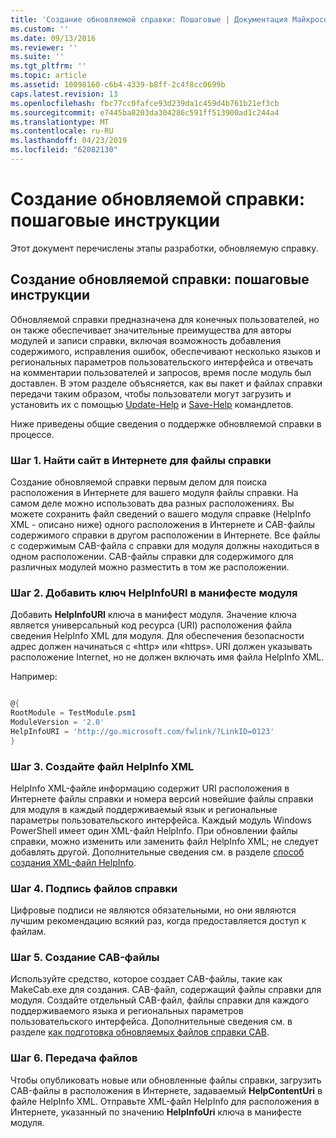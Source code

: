 ```yaml
---
title: 'Создание обновляемой справки: Пошаговые | Документация Майкрософт'
ms.custom: ''
ms.date: 09/13/2016
ms.reviewer: ''
ms.suite: ''
ms.tgt_pltfrm: ''
ms.topic: article
ms.assetid: 10098160-c6b4-4339-b8ff-2c4f8cc0699b
caps.latest.revision: 13
ms.openlocfilehash: fbc77cc0fafce93d239da1c459d4b761b21ef3cb
ms.sourcegitcommit: e7445ba8203da304286c591ff513900ad1c244a4
ms.translationtype: MT
ms.contentlocale: ru-RU
ms.lasthandoff: 04/23/2019
ms.locfileid: "62082130"
---
```

# <a name="updatable-help-authoring-step-by-step"></a>Создание обновляемой справки: пошаговые инструкции

Этот документ перечислены этапы разработки, обновляемую справку.

## <a name="authoring-updatable-help-step-by-step"></a>Создание обновляемой справки: пошаговые инструкции

Обновляемой справки предназначена для конечных пользователей, но он также обеспечивает значительные преимущества для авторы модулей и записи справки, включая возможность добавления содержимого, исправления ошибок, обеспечивают несколько языков и региональных параметров пользовательского интерфейса и отвечать на комментарии пользователей и запросов, время после модуль был доставлен. В этом разделе объясняется, как вы пакет и файлах справки передачи таким образом, чтобы пользователи могут загрузить и установить их с помощью [Update-Help](/powershell/module/Microsoft.PowerShell.Core/Update-Help) и [Save-Help](/powershell/module/Microsoft.PowerShell.Core/Save-Help) командлетов.

Ниже приведены общие сведения о поддержке обновляемой справки в процессе.

### <a name="step-1-find-an-internet-site-for-your-help-files"></a>Шаг 1. Найти сайт в Интернете для файлы справки

Создание обновляемой справки первым делом для поиска расположения в Интернете для вашего модуля файлы справки. На самом деле можно использовать два разных расположениях. Вы можете сохранить файл сведений о вашего модуля справке (HelpInfo XML - описано ниже) одного расположения в Интернете и CAB-файлы содержимого справки в другом расположении в Интернете. Все файлы с содержимым CAB-файла с справки для модуля должны находиться в одном расположении. CAB-файлы справки для содержимого для различных модулей можно разместить в том же расположении.

### <a name="step-2-add-a-helpinfouri-key-to-your-module-manifest"></a>Шаг 2. Добавить ключ HelpInfoURI в манифесте модуля

Добавить **HelpInfoURI** ключа в манифест модуля. Значение ключа является универсальный код ресурса (URI) расположения файла сведения HelpInfo XML для модуля. Для обеспечения безопасности адрес должен начинаться с «http» или «https». URI должен указывать расположение Internet, но не должен включать имя файла HelpInfo XML.

Например:

```powershell

@{
RootModule = TestModule.psm1
ModuleVersion = '2.0'
HelpInfoURI = 'http://go.microsoft.com/fwlink/?LinkID=0123'
}
```

### <a name="step-3-create-a-helpinfo-xml-file"></a>Шаг 3. Создайте файл HelpInfo XML

HelpInfo XML-файле информацию содержит URI расположения в Интернете файлы справки и номера версий новейшие файлы справки для модуля в каждый поддерживаемый язык и региональные параметры пользовательского интерфейса. Каждый модуль Windows PowerShell имеет один XML-файл HelpInfo. При обновлении файлы справки, можно изменить или заменить файл HelpInfo XML; не следует добавлять другой. Дополнительные сведения см. в разделе [способ создания XML-файл HelpInfo](./how-to-create-a-helpinfo-xml-file.md).

### <a name="step-4-sign-your-help-files"></a>Шаг 4. Подпись файлов справки

Цифровые подписи не являются обязательными, но они являются лучшим рекомендацию всякий раз, когда предоставляется доступ к файлам.

### <a name="step-5-create-cab-files"></a>Шаг 5. Создание CAB-файлы

Используйте средство, которое создает CAB-файлы, такие как MakeCab.exe для создания. CAB-файл, содержащий файлы справки для модуля. Создайте отдельный CAB-файл, файлы справки для каждого поддерживаемого языка и региональных параметров пользовательского интерфейса. Дополнительные сведения см. в разделе [как подготовка обновляемых файлов справки CAB](./how-to-prepare-updatable-help-cab-files.md).

### <a name="step-6-upload-your-files"></a>Шаг 6. Передача файлов

Чтобы опубликовать новые или обновленные файлы справки, загрузить CAB-файлы в расположения в Интернете, задаваемый **HelpContentUri** в файле HelpInfo XML. Отправьте XML-файл HelpInfo для расположения в Интернете, указанный по значению **HelpInfoUri** ключа в манифесте модуля.
